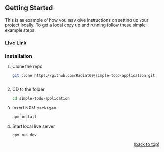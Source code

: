 <!-- GETTING STARTED -->                                                            
  
  
  
## Getting Started

This is an example of how you may give instructions on setting up your project locally.
To get a local copy up and running follow these simple example steps.
                    
### [Live Link](https://simple-todo-application-theta.vercel.app)

  
### Installation
  
1. Clone the repo
   ```sh
   git clone https://github.com/Radiat09/simple-todo-application.git                    
  
   ```
2. CD to the folder
   ```sh
   cd simple-todo-application
   ```                    
                      
3. Install NPM packages
   ```sh
   npm install
   ```                    
                      
3. Start local live server                                         
  
   ```js
   npm run dev
   ```

<p align="right">(<a href="#readme-top">back to top</a>)</p>


                                                            
  
  
  
